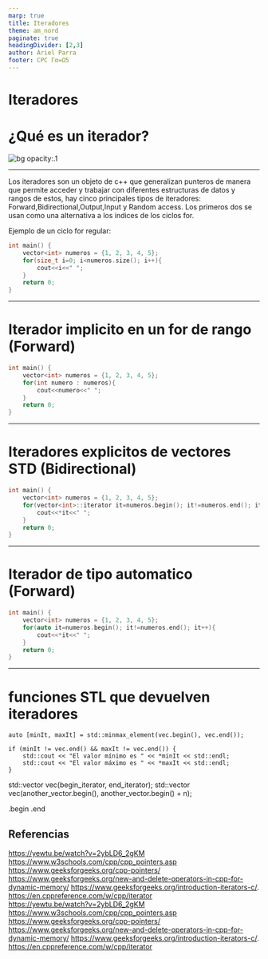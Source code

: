 ```yaml
---
marp: true
title: Iteradores
theme: am_nord
paginate: true
headingDivider: [2,3]
author: Ariel Parra
footer: CPC Γα=Ω5
---
```


<!-- _class: cover_e -->
<!-- _paginate: "" -->
<!-- _footer: ![](./img/GALLOS_black_rectangle_transparent.png) -->
<!-- _header: ![](./img/GALLOS_white_square_transparent.png) -->

# <!-- fit -->Iteradores




# ¿Qué es un iterador?
![bg opacity:.1](https://refactoring.guru/images/patterns/cards/iterator-mini-3x.png)

---

Los iteradores son un objeto de c++ que generalizan punteros de manera que permite acceder y trabajar con diferentes estructuras de datos y rangos de estos, hay cinco principales tipos de iteradores: Forward,Bidirectional,Output,Input y Random access. Los primeros dos se usan como una alternativa a los indices de los ciclos for.

Ejemplo de un ciclo for regular:
```cpp
int main() {
    vector<int> numeros = {1, 2, 3, 4, 5};
    for(size_t i=0; i<numeros.size(); i++){
        cout<<i<<" ";
    }
    return 0;
}
```

---

# Iterador implicito en un for de rango (Forward)

```cpp
int main() {
    vector<int> numeros = {1, 2, 3, 4, 5};
    for(int numero : numeros){
        cout<<numero<<" ";
    }
    return 0;
}
```

---

# Iteradores explicitos de vectores STD (Bidirectional)

```cpp
int main() {
    vector<int> numeros = {1, 2, 3, 4, 5};
    for(vector<int>::iterator it=numeros.begin(); it!=numeros.end(); it++){
        cout<<*it<<" ";
    }
    return 0;
}

```

---

#  Iterador de tipo automatico (Forward)

```cpp
int main() {
    vector<int> numeros = {1, 2, 3, 4, 5};
    for(auto it=numeros.begin(); it!=numeros.end(); it++){
        cout<<*it<<" ";
    }
    return 0;
}
```
---

# funciones STL que devuelven iteradores


    auto [minIt, maxIt] = std::minmax_element(vec.begin(), vec.end());

    if (minIt != vec.end() && maxIt != vec.end()) {
        std::cout << "El valor mínimo es " << *minIt << std::endl;
        std::cout << "El valor máximo es " << *maxIt << std::endl;
    }


std::vector<int> vec(begin_iterator, end_iterator);
std::vector<int> vec(another_vector.begin(), another_vector.begin() + n);


.begin
.end

## Referencias




https://yewtu.be/watch?v=2ybLD6_2gKM
https://www.w3schools.com/cpp/cpp_pointers.asp
https://www.geeksforgeeks.org/cpp-pointers/
https://www.geeksforgeeks.org/new-and-delete-operators-in-cpp-for-dynamic-memory/
https://www.geeksforgeeks.org/introduction-iterators-c/.
https://en.cppreference.com/w/cpp/iterator  
https://yewtu.be/watch?v=2ybLD6_2gKM
https://www.w3schools.com/cpp/cpp_pointers.asp
https://www.geeksforgeeks.org/cpp-pointers/
https://www.geeksforgeeks.org/new-and-delete-operators-in-cpp-for-dynamic-memory/
https://www.geeksforgeeks.org/introduction-iterators-c/.
https://en.cppreference.com/w/cpp/iterator  